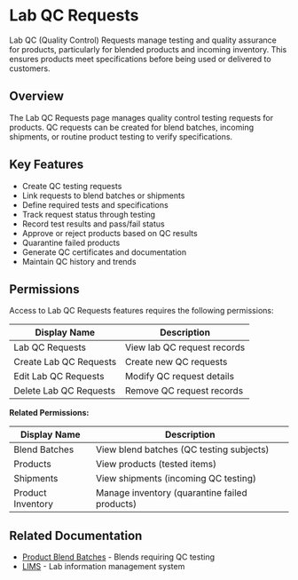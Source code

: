 # Lab QC Requests

Lab QC (Quality Control) Requests manage testing and quality assurance for products, particularly for blended products and incoming inventory. This ensures products meet specifications before being used or delivered to customers.

## Overview

The Lab QC Requests page manages quality control testing requests for products. QC requests can be created for blend batches, incoming shipments, or routine product testing to verify specifications.

## Key Features

* Create QC testing requests
* Link requests to blend batches or shipments
* Define required tests and specifications
* Track request status through testing
* Record test results and pass/fail status
* Approve or reject products based on QC results
* Quarantine failed products
* Generate QC certificates and documentation
* Maintain QC history and trends

## Permissions

Access to Lab QC Requests features requires the following permissions:

| Display Name | Description |
|--------------|-------------|
| Lab QC Requests | View lab QC request records |
| Create Lab QC Requests | Create new QC requests |
| Edit Lab QC Requests | Modify QC request details |
| Delete Lab QC Requests | Remove QC request records |

**Related Permissions:**

| Display Name | Description |
|--------------|-------------|
| Blend Batches | View blend batches (QC testing subjects) |
| Products | View products (tested items) |
| Shipments | View shipments (incoming QC testing) |
| Product Inventory | Manage inventory (quarantine failed products) |

## Related Documentation

* [Product Blend Batches](ProductBlendBatchs.md) - Blends requiring QC testing
* [LIMS](../LIMS/Index.md) - Lab information management system

